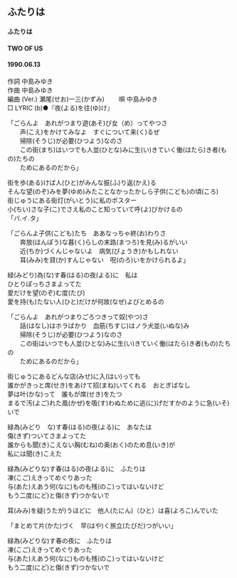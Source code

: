 ## ふたりは
#### ふたりは
#### TWO OF US
#### 1990.06.13 


作詞     中島みゆき  
作曲      中島みゆき  
編曲 (Ver.) 瀬尾(せお)一三(かずみ)　　 
唄     中島みゆき   
□ LYRIC (b)●『夜(よる)を往(ゆ)け』 　
  
  
「ごらんよ　あれがつまり遊(あそ)び女（め）ってやつさ  
　　声(こえ)をかけてみなよ　すぐについて来(く)るぜ  
　　掃除(そうじ)が必要(ひつよう)なのさ  
　　この街(まち)はいつでも人並(ひとな)みに生(い)きていく働(はたら)き者(もの)たちの  
　　ためにあるのだから」  
  
街を歩(ある)けば人(ひと)がみんな振(ふ)り返(かえ)る  
そんな望(のぞ)みを夢(ゆめ)みたことなかったかしら子供(こども)の頃(ころ)  
街じゅうにある街灯(がいとう)に私のポスター  
小(ちい)さな子(こ)でさえ私のこと知っていて呼(よ)びかけるの  
「バ.イ.タ」  
  
「ごらんよ子供(こども)たち　ああなっちゃ終(お)わりさ  
　　奔放(ほんぽう)な暮(く)らしの末路(まつろ)を見(み)るがいい  
　　近(ちか)づくんじゃないよ　病気(びょうき)かもしれない  
　　耳(みみ)を貸(か)すんじゃない　呪(のろ)いをかけられるよ」  
  
緑(みどり)為(な)す春(はる)の夜(よる)に　私は  
ひとりぽっちさまよってた  
愛だけを望(のぞ)む度(たび)  
愛を持(も)たない人(ひと)だけが何故(なぜ)よびとめるの  
  
「ごらんよ　あれがつまりごろつきって奴(やつ)さ  
　　話(はなし)はホラばかり　血筋(ちすじ)はノラ犬並(いぬな)み  
　　掃除(そうじ)が必要(ひつよう)なのさ  
　　この街はいつでも人並(ひとな)みに生(い)きていく働(はたら)き者(もの)たちの  
　　ためにあるのだから」  
  
街じゅうにあるどんな店(みせ)に入(はい)っても  
誰かがきっと席(せき)をあけて招(まね)いてくれる　おとぎばなし  
夢は叶(かな)って　誰もが席(せき)をたつ  
まるで汚(よご)れた風(かぜ)を吸(す)わぬために逃(に)げだすかのように急(いそ)いで  
  
緑為(みどり　な)す春(はる)の夜(よる)に　あなたは  
傷(きず)ついてさまよってた  
誰からも聞(き)こえない胸(むね)の奥(おく)のため息(いき)が  
私には聞(き)こえた  
  
緑為(みどりな)す春(はる)の夜(よる)に　ふたりは  
凍(こご)えきってめぐりあった  
与(あた)えあう何(なに)ものも残(のこ)ってはいないけど  
もう二度(にど)と傷(きず)つかないで  
  
耳(みみ)を疑(うたが)うほどに　他人(たにん)（ひと）は喜(よろこ)んでいた  
  
「まとめて片(かた)づく　早(はや)く旅立(たびだ)つがいい」  
  
緑為(みどりな)す春の夜に　ふたりは  
凍(こご)えきってめぐりあった  
与(あた)えあう何(なに)ものも残(のこ)ってはいないけど  
もう二度(にど)と傷(きず)つかないで  